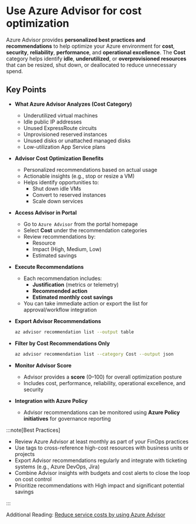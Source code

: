 # Use Azure Advisor for cost optimization

Azure Advisor provides **personalized best practices and recommendations** to help optimize your Azure environment for **cost**, **security**, **reliability**, **performance**, and **operational excellence**. The **Cost** category helps identify **idle**, **underutilized**, or **overprovisioned resources** that can be resized, shut down, or deallocated to reduce unnecessary spend.

## Key Points

- **What Azure Advisor Analyzes (Cost Category)**
  - Underutilized virtual machines
  - Idle public IP addresses
  - Unused ExpressRoute circuits
  - Unprovisioned reserved instances
  - Unused disks or unattached managed disks
  - Low-utilization App Service plans
- **Advisor Cost Optimization Benefits**
  - Personalized recommendations based on actual usage
  - Actionable insights (e.g., stop or resize a VM)
  - Helps identify opportunities to:
    - Shut down idle VMs
    - Convert to reserved instances
    - Scale down services
- **Access Advisor in Portal**
  - Go to `Azure Advisor` from the portal homepage
  - Select **Cost** under the recommendation categories
  - Review recommendations by:
    - Resource
    - Impact (High, Medium, Low)
    - Estimated savings
- **Execute Recommendations**
  - Each recommendation includes:
    - **Justification** (metrics or telemetry)
    - **Recommended action**
    - **Estimated monthly cost savings**
  - You can take immediate action or export the list for approval/workflow integration
- **Export Advisor Recommendations**

  ```bash title="Shell"
  az advisor recommendation list --output table
  ```

- **Filter by Cost Recommendations Only**

  ```bash title="Shell"
  az advisor recommendation list --category Cost --output json
  ```

- **Monitor Advisor Score**
  - Advisor provides a **score** (0–100) for overall optimization posture
  - Includes cost, performance, reliability, operational excellence, and security
- **Integration with Azure Policy**
  - Advisor recommendations can be monitored using **Azure Policy initiatives** for governance reporting

:::note[Best Practices]

- Review Azure Advisor at least monthly as part of your FinOps practices
- Use tags to cross-reference high-cost resources with business units or projects
- Export Advisor recommendations regularly and integrate with ticketing systems (e.g., Azure DevOps, Jira)
- Combine Advisor insights with budgets and cost alerts to close the loop on cost control
- Prioritize recommendations with High impact and significant potential savings

:::

Additional Reading: [Reduce service costs by using Azure Advisor](https://learn.microsoft.com/en-us/azure/advisor/advisor-cost-recommendations)
